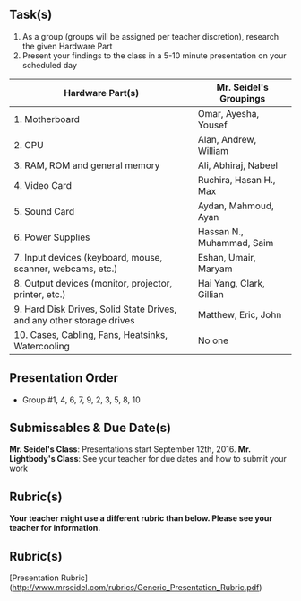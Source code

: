 Task(s)
-------
1. As a group (groups will be assigned per teacher discretion), research the given Hardware Part
2. Present your findings to the class in a 5-10 minute presentation on your scheduled day

| Hardware Part(s) | Mr. Seidel's Groupings |
|---|---|
| 1. Motherboard | Omar, Ayesha, Yousef|
| 2. CPU | Alan, Andrew, William |
| 3. RAM, ROM and general memory | Ali, Abhiraj, Nabeel |
| 4. Video Card | Ruchira, Hasan H., Max |
| 5. Sound Card | Aydan, Mahmoud, Ayan |
| 6. Power Supplies | Hassan N., Muhammad, Saim |
| 7. Input devices (keyboard, mouse, scanner, webcams, etc.) | Eshan, Umair, Maryam |
| 8. Output devices (monitor, projector, printer, etc.) | Hai Yang, Clark, Gillian |
| 9. Hard Disk Drives, Solid State Drives, and any other storage drives | Matthew, Eric, John |
| 10. Cases, Cabling, Fans, Heatsinks, Watercooling | No one |

Presentation Order
------------------
- Group #1, 4, 6, 7, 9, 2, 3, 5, 8, 10

Submissables & Due Date(s)
----------
**Mr. Seidel's Class**: Presentations start September 12th, 2016.
**Mr. Lightbody's Class**: See your teacher for due dates and how to submit your work

Rubric(s)
---------
**Your teacher might use a different rubric than below.  Please see your teacher for information.**

Rubric(s)
---------
[Presentation Rubric] (http://www.mrseidel.com/rubrics/Generic_Presentation_Rubric.pdf)
